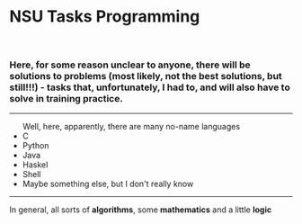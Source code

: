 <h1>NSU Tasks Programming</h1>
<br>
<h3>Here, for some reason unclear to anyone, there will be solutions to problems (most likely, not the best solutions, but still!!!) - tasks that, unfortunately, I had to, and will also have to solve in training practice.</h3>
<hr>
<ul>
  Well, here, apparently, there are many no-name languages
  <li>C</li>
  <li>Python</li>
  <li>Java</li>
  <li>Haskel</li>
  <li>Shell</li>
  <li>Maybe something else, but I don't really know</li>
</ul>
<hr>
<p>In general, all sorts of <b>algorithms</b>, some <b>mathematics</b> and a little <b>logic</b></p>
